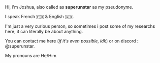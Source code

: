 Hi, i'm Joshua, also called as **superunstar** as my pseudonyme.

I speak French 🇫🇷 & English 🇬🇧.

I'm just a very curious person, so sometimes i post some of my researchs here, it can literally be about anything.

You can contact me here (*if it's even possible, idk*) or on discord : @superunstar.

My pronouns are He/Him.
